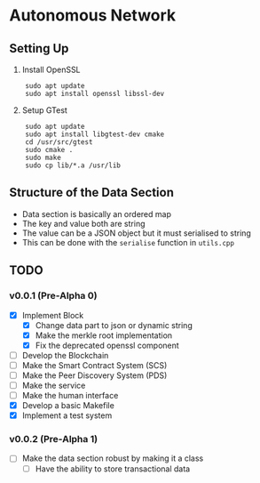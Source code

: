 # Autonomous Network

## Setting Up

1. Install OpenSSL

```shell
    sudo apt update
    sudo apt install openssl libssl-dev
```

2. Setup GTest

```shell
    sudo apt update
    sudo apt install libgtest-dev cmake
    cd /usr/src/gtest
    sudo cmake .
    sudo make
    sudo cp lib/*.a /usr/lib
```

## Structure of the Data Section

- Data section is basically an ordered map
- The key and value both are string
- The value can be a JSON object but it must serialised to string
- This can be done with the `serialise` function in `utils.cpp`

## TODO

### v0.0.1 (Pre-Alpha 0)

- [x] Implement Block
    - [x] Change data part to json or dynamic string
    - [x] Make the merkle root implementation
    - [x] Fix the deprecated openssl component
- [ ] Develop the Blockchain
- [ ] Make the Smart Contract System (SCS)
- [ ] Make the Peer Discovery System (PDS)
- [ ] Make the service
- [ ] Make the human interface
- [x] Develop a basic Makefile
- [x] Implement a test system

### v0.0.2 (Pre-Alpha 1)

- [ ] Make the data section robust by making it a class
    - [ ] Have the ability to store transactional data